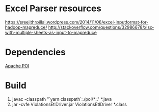# Excel Parser resources

https://sreejithrpillai.wordpress.com/2014/11/06/excel-inputformat-for-hadoop-mapreduce/
http://stackoverflow.com/questions/32986678/xlsx-with-multiple-sheets-as-input-to-mapreduce

# Dependencies

[Apache POI](https://poi.apache.org/)

# Build

1. javac -classpath "\`yarn classpath\`:./poi/*:." *.java
2. jar -cvfe ViolationsEtlDriver.jar ViolationsEtlDriver *.class